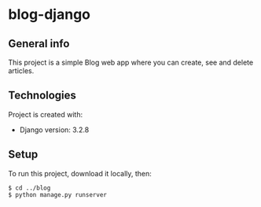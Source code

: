 # blog-django

## General info
This project is a simple Blog web app where you can create, see and delete articles.
	
## Technologies
Project is created with:
* Django version: 3.2.8
	
## Setup
To run this project, download it locally, then:

```
$ cd ../blog
$ python manage.py runserver
```
